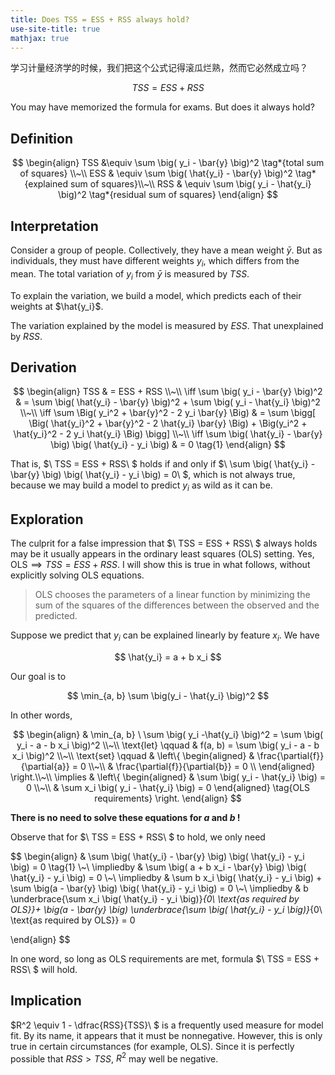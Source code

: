 ```yaml
---
title: Does TSS = ESS + RSS always hold?
use-site-title: true
mathjax: true
---
```


学习计量经济学的时候，我们把这个公式记得滚瓜烂熟，然而它必然成立吗？

$$
TSS = ESS + RSS
$$

You may have memorized the formula for exams. But does it always hold?

## Definition

$$
\begin{align}
    TSS &\equiv \sum \big( y_i - \bar{y} \big)^2 \tag*{total sum of squares} \\~\\
    ESS & \equiv \sum \big( \hat{y_i} - \bar{y} \big)^2 \tag*{explained sum of squares}\\~\\
    RSS & \equiv \sum \big( y_i - \hat{y_i} \big)^2 \tag*{residual sum of squares}
\end{align}
$$

## Interpretation

Consider a group of people. Collectively, they have a mean weight $\bar{y}$. But as individuals, they must have different weights $y_i$, which differs from the mean. The total variation of $y_i$ from $\bar{y}$ is measured by $TSS$.

To explain the variation, we build a model, which predicts each of their weights at $\hat{y_i}$.

The variation explained by the model is measured by $ESS$. That unexplained by $RSS$.

## Derivation

$$
\begin{align}
    TSS & = ESS + RSS \\~\\
    \iff  \sum \big( y_i - \bar{y} \big)^2  & = \sum \big( \hat{y_i} - \bar{y} \big)^2 + \sum \big( y_i - \hat{y_i} \big)^2 \\~\\
    \iff  \sum \Big( y_i^2 + \bar{y}^2 - 2 y_i \bar{y} \Big)  & = 
            \sum \bigg[ \Big( \hat{y_i}^2 + \bar{y}^2 - 2 \hat{y_i} \bar{y} \Big)
            + \Big(y_i^2 + \hat{y_i}^2 - 2 y_i \hat{y_i} \Big) \bigg] \\~\\
    \iff \sum \big(  \hat{y_i} - \bar{y} \big) \big(  \hat{y_i} - y_i \big) & = 0 \tag{1}
\end{align}
$$

That is, $\ TSS = ESS + RSS\ $ holds if and only if $\ \sum \big(  \hat{y_i} - \bar{y} \big) \big(  \hat{y_i} - y_i \big) = 0\ $, which is not always true, because we may build a model to predict $y_i$ as wild as it can be.

## Exploration

The culprit for a false impression that $\ TSS = ESS + RSS\ $ always holds may be it usually appears in the ordinary least squares (OLS) setting. Yes, $\text{OLS} \implies TSS = ESS + RSS$. I will show this is true in what follows, without explicitly solving OLS equations.

> OLS chooses the parameters of a linear function by minimizing the sum of the squares of the differences between the observed and the predicted.

Suppose we predict that $y_i$ can be explained linearly by feature $x_i$. We have

$$
\hat{y_i} = a + b x_i
$$

Our goal is to

$$
\min_{a, b} \sum \big(y_i - \hat{y_i} \big)^2
$$

In other words,

$$
\begin{align}
    & \min_{a, b} \ \sum \big( y_i -\hat{y_i} \big)^2 =  \sum \big( y_i - a - b x_i \big)^2  \\~\\
    \text{let} \qquad & f(a, b) = \sum \big( y_i - a - b x_i \big)^2 \\~\\
    \text{set} \qquad &
    \left\{
        \begin{aligned}
            &  \frac{\partial{f}}{\partial{a}} = 0 \\~\\
            &  \frac{\partial{f}}{\partial{b}} = 0 \\
        \end{aligned}
    \right.\\~\\
    \implies & 
    \left\{
        \begin{aligned}
            & \sum \big( y_i - \hat{y_i} \big) = 0 \\~\\
            & \sum x_i \big( y_i - \hat{y_i} \big) = 0
        \end{aligned} \tag{OLS requirements}
    \right.
\end{align}
$$

**There is no need to solve these equations for $a​$ and $b​$ !**

Observe that for $\ TSS = ESS + RSS\ $ to hold, we only need

$$
\begin{align}
    & \sum \big(  \hat{y_i} - \bar{y} \big) \big(  \hat{y_i} - y_i \big) = 0 \tag{1} \\~\\
    \impliedby & \sum \big(  a + b x_i - \bar{y} \big) \big(  \hat{y_i} - y_i \big) = 0 \\~\\
    \impliedby & \sum b x_i \big(  \hat{y_i} - y_i \big) + \sum \big(a - \bar{y} \big) \big(  \hat{y_i} - y_i \big) = 0 \\~\\
    \impliedby & b \underbrace{\sum  x_i \big(  \hat{y_i} - y_i \big)}_{0\ \text{as required by OLS}}+ \big(a - \bar{y} \big) \underbrace{\sum \big(  \hat{y_i} - y_i \big)}_{0\ \text{as required by OLS}} = 0 

\end{align}
$$

In one word, so long as OLS requirements are met, formula $\ TSS = ESS + RSS\ $ will hold.

## Implication

$R^2 \equiv 1 - \dfrac{RSS}{TSS}\ $ is a frequently used measure for model fit. By its name, it appears that it must be nonnegative. However, this is only true in certain circumstances (for example, OLS). Since it is perfectly possible that $RSS > TSS$, $R^2$ may well be negative.
